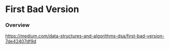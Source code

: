 # First Bad Version

### Overview

https://medium.com/data-structures-and-algorithms-dsa/first-bad-version-7de42407df9d
